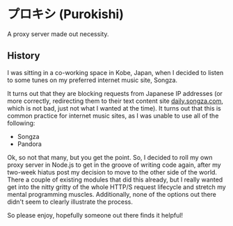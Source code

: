 # プロキシ (Purokishi)

A proxy server made out necessity.

## History

I was sitting in a co-working space in Kobe, Japan, when I decided to listen to some tunes on my preferred internet music site, Songza.

 It turns out that they are blocking requests from Japanese IP addresses (or more correctly, redirecting them to their text content site [daily.songza.com](http://daily.songza.com/), which is not bad, just not what I wanted at the time). It turns out that this is common practice for internet music sites, as I was unable to use all of the following:

- Songza
- Pandora

Ok, so not that many, but you get the point. So, I decided to roll my own proxy server in Node.js to get in the groove of writing code again, after my two-week hiatus post my decision to move to the other side of the world. There a couple of existing modules that did this already, but I really wanted get into the nitty gritty of the whole HTTP/S request lifecycle and stretch my mental programming muscles. Additionally, none of the options out there didn't seem to clearly illustrate the process.

So please enjoy, hopefully someone out there finds it helpful!
